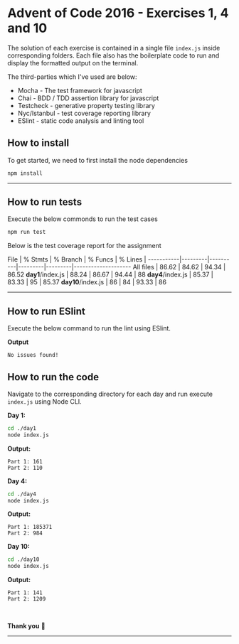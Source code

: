 
# Advent of Code 2016 - Exercises 1, 4 and 10

The solution of each exercise is contained in a single file `index.js` inside corresponding folders. Each file also has the boilerplate code to run and display the formatted output on the terminal.

The third-parties which I've used are below:
   - Mocha - The test framework for javascript
   - Chai - BDD / TDD assertion library for javascript
   - Testcheck - generative property testing library
   - Nyc/Istanbul - test coverage reporting library
   - ESlint - static code analysis and linting tool


## How to install
To get started, we need to first install the node dependencies

```sh
npm install
```
---
## How to run tests
Execute the below commonds to run the test cases
```sh
npm run test
```

Below is the test coverage report for the assignment

File       | % Stmts | % Branch | % Funcs | % Lines |
-----------|---------|----------|---------|---------|--------------------
All files  |   86.62 |    84.62 |   94.34 |   86.52
 **day1**/index.js      |   88.24 |    86.67 |   94.44 |      88
 **day4**/index.js      |   85.37 |    83.33 |      95 |   85.37
 **day10**/index.js     |      86 |       84 |   93.33 |      86


---

## How to run ESlint
Execute the below command to run the lint using ESlint.

**Output**
```
No issues found!
```

## How to run the code

Navigate to the corresponding directory for each day and run execute `index.js` using Node CLI.

**Day 1:**
```sh
cd ./day1
node index.js
```
**Output:**
```
Part 1: 161 
Part 2: 110
```
**Day 4:**
```sh
cd ./day4
node index.js
```
**Output:**
```
Part 1: 185371 
Part 2: 984
```
**Day 10:**
```sh
cd ./day10
node index.js
```
**Output:**
```
Part 1: 141 
Part 2: 1209 
```
<br/>

**Thank you** :slightly_smiling_face:

---